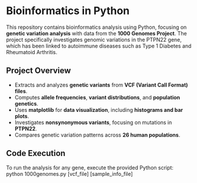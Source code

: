 # Bioinformatics in Python

This repository contains bioinformatics analysis using Python, focusing on **genetic variation analysis** with data from the **1000 Genomes Project**. The project specifically investigates genomic variations in the PTPN22 gene, which has been linked to autoimmune diseases such as Type 1 Diabetes and Rheumatoid Arthritis.

## Project Overview

- Extracts and analyzes **genetic variants** from **VCF (Variant Call Format) files**.
- Computes **allele frequencies**, **variant distributions**, and **population genetics**.
- Uses **matplotlib** for **data visualization**, including **histograms and bar plots**.
- Investigates **nonsynonymous variants**, focusing on mutations in **PTPN22**.
- Compares genetic variation patterns across **26 human populations**.

## Code Execution

To run the analysis for any gene, execute the provided Python script:
python 1000genomes.py [vcf_file] [sample_info_file]


